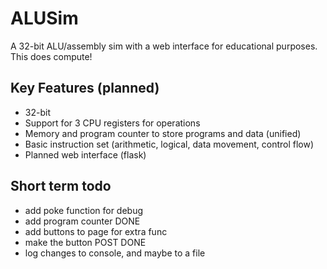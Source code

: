 # ALUSim

A 32-bit ALU/assembly sim with a web interface for educational purposes.
This does compute!

## Key Features (planned)

- 32-bit
- Support for 3 CPU registers for operations
- Memory and program counter to store programs and data (unified)
- Basic instruction set (arithmetic, logical, data movement, control flow)
- Planned web interface (flask)

## Short term todo
- add poke function for debug
- add program counter DONE
- add buttons to page for extra func
- make the button POST DONE
- log changes to console, and maybe to a file
